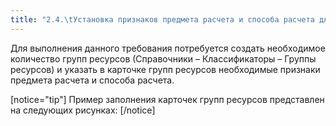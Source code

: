 ```yaml
---
title: "2.4.\tУстановка признаков предмета расчета и способа расчета для товаров."
---
```


Для выполнения данного требования потребуется создать необходимое количество групп ресурсов (Справочники – Классификаторы – Группы ресурсов) и указать в карточке групп ресурсов необходимые признаки предмета расчета и способа расчета.

[notice="tip"]
Пример заполнения карточек групп ресурсов представлен на следующих рисунках:
[/notice]

